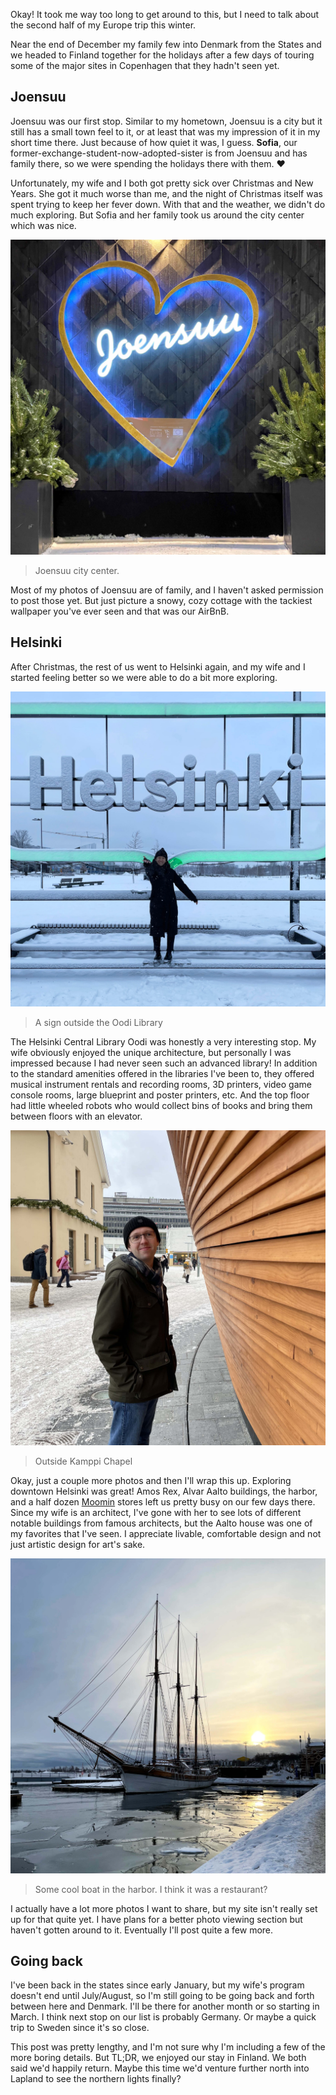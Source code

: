Okay! It took me way too long to get around to this, but I need to talk about the second half of my Europe trip this winter.

Near the end of December my family few into Denmark from the States and we headed to Finland together for the holidays after a few days of touring some of the major sites in Copenhagen that they hadn't seen yet.

## Joensuu

Joensuu was our first stop. Similar to my hometown, Joensuu is a city but it still has a small town feel to it, or at least that was my impression of it in my short time there. Just because of how quiet it was, I guess. **Sofia**, our former-exchange-student-now-adopted-sister is from Joensuu and has family there, so we were spending the holidays there with them. ❤️

Unfortunately, my wife and I both got pretty sick over Christmas and New Years. She got it much worse than me, and the night of Christmas itself was spent trying to keep her fever down. With that and the weather, we didn't do much exploring. But Sofia and her family took us around the city center which was nice.

![Image](https://raw.githubusercontent.com/jordanfuzz/blog/master/photos/joensuu-sign.jpg)

> Joensuu city center.

Most of my photos of Joensuu are of family, and I haven't asked permission to post those yet. But just picture a snowy, cozy cottage with the tackiest wallpaper you've ever seen and that was our AirBnB.

## Helsinki

After Christmas, the rest of us went to Helsinki again, and my wife and I started feeling better so we were able to do a bit more exploring.

![Image](https://raw.githubusercontent.com/jordanfuzz/blog/master/photos/helsinki-sign.jpg)

> A sign outside the Oodi Library

The Helsinki Central Library Oodi was honestly a very interesting stop. My wife obviously enjoyed the unique architecture, but personally I was impressed because I had never seen such an advanced library! In addition to the standard amenities offered in the libraries I've been to, they offered musical instrument rentals and recording rooms, 3D printers, video game console rooms, large blueprint and poster printers, etc. And the top floor had little wheeled robots who would collect bins of books and bring them between floors with an elevator.

![Image](https://raw.githubusercontent.com/jordanfuzz/blog/master/photos/kamppi.jpg)

> Outside Kamppi Chapel

Okay, just a couple more photos and then I'll wrap this up. Exploring downtown Helsinki was great! Amos Rex, Alvar Aalto buildings, the harbor, and a half dozen [Moomin](https://en.wikipedia.org/wiki/Moomins) stores left us pretty busy on our few days there. Since my wife is an architect, I've gone with her to see lots of different notable buildings from famous architects, but the Aalto house was one of my favorites that I've seen. I appreciate livable, comfortable design and not just artistic design for art's sake.

![Image](https://raw.githubusercontent.com/jordanfuzz/blog/master/photos/harbor-ice.jpg)

> Some cool boat in the harbor. I think it was a restaurant?

I actually have a lot more photos I want to share, but my site isn't really set up for that quite yet. I have plans for a better photo viewing section but haven't gotten around to it. Eventually I'll post quite a few more.

## Going back

I've been back in the states since early January, but my wife's program doesn't end until July/August, so I'm still going to be going back and forth between here and Denmark. I'll be there for another month or so starting in March. I think next stop on our list is probably Germany. Or maybe a quick trip to Sweden since it's so close.

This post was pretty lengthy, and I'm not sure why I'm including a few of the more boring details. But TL;DR, we enjoyed our stay in Finland. We both said we'd happily return. Maybe this time we'd venture further north into Lapland to see the northern lights finally?
